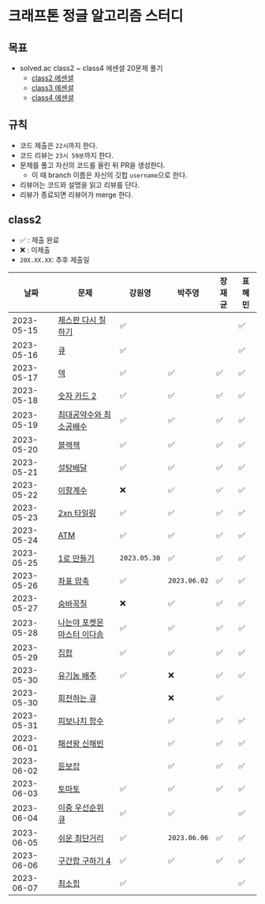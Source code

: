 # 크래프톤 정글 알고리즘 스터디

## 목표

- solved.ac class2 ~ class4 에센셜 20문제 풀기
  - [class2 에센셜](https://solved.ac/class/2e)
  - [class3 에센셜](https://solved.ac/class/3e)
  - [class4 에센셜](https://solved.ac/class/4e)

## 규칙

- 코드 제출은 `22시`까지 한다.
- 코드 리뷰는 `23시 59분`까지 한다.
- 문제를 풀고 자신의 코드를 올린 뒤 PR을 생성한다.
  - 이 때 branch 이름은 자신의 깃헙 `username`으로 한다.
- 리뷰어는 코드와 설명을 읽고 리뷰를 단다.
- 리뷰가 종료되면 리뷰어가 merge 한다.

## class2

- ✅ : 제출 완료
- ❌ : 미제출
- `20X.XX.XX`: 추후 제출일

| 날짜       | 문제                                                                | 강원영       | 박주영       | 장재균 | 표혜민 |
| ---------- | ------------------------------------------------------------------- | ------------ | ------------ | ------ | ------ |
| 2023-05-15 | [체스판 다시 칠하기](https://www.acmicpc.net/problem/1018)          | ✅           |              |        | ✅     |
| 2023-05-16 | [큐](https://www.acmicpc.net/problem/10845)                         | ✅           |              |        | ✅     |
| 2023-05-17 | [덱](https://www.acmicpc.net/problem/10866)                         | ✅           | ✅           | ✅     | ✅     |
| 2023-05-18 | [숫자 카드 2](https://www.acmicpc.net/problem/10816)                | ✅           | ✅           | ✅     | ✅     |
| 2023-05-19 | [최대공약수와 최소공배수](https://www.acmicpc.net/problem/2609)     | ✅           | ✅           | ✅     | ✅     |
| 2023-05-20 | [블랙잭](https://www.acmicpc.net/problem/2798)                      | ✅           | ✅           | ✅     | ✅     |
| 2023-05-21 | [설탕배달](https://www.acmicpc.net/problem/2839)                    | ✅           | ✅           | ✅     | ✅     |
| 2023-05-22 | [이항계수](https://www.acmicpc.net/problem/11050)                   | ❌           | ✅           | ✅     | ✅     |
| 2023-05-23 | [2xn 타일링](https://www.acmicpc.net/problem/11726)                 | ✅           | ✅           | ✅     | ✅     |
| 2023-05-24 | [ATM](https://www.acmicpc.net/problem/11399)                        | ✅           | ✅           | ✅     | ✅     |
| 2023-05-25 | [1로 만들기](https://www.acmicpc.net/problem/1463)                  | `2023.05.30` | ✅           | ✅     | ✅     |
| 2023-05-26 | [좌표 압축](https://www.acmicpc.net/problem/18870)                  | ✅           | `2023.06.02` | ✅     | ✅     |
| 2023-05-27 | [숨바꼭질](https://www.acmicpc.net/problem/1697)                    | ❌           | ✅           | ✅     | ✅     |
| 2023-05-28 | [나는야 포켓몬 마스터 이다솜](https://www.acmicpc.net/problem/1620) | ✅           | ✅           | ✅     | ✅     |
| 2023-05-29 | [집합](https://www.acmicpc.net/problem/11723)                       | ✅           | ✅           | ✅     | ✅     |
| 2023-05-30 | [유기농 배추](https://www.acmicpc.net/problem/1012)                 | ✅           | ❌           | ✅     | ✅     |
| 2023-05-30 | [회전하는 큐](https://www.acmicpc.net/problem/1021)                 |              | ❌           | ✅     |        |
| 2023-05-31 | [피보나치 함수](https://www.acmicpc.net/problem/1003)               |              | ✅           | ✅     | ✅     |
| 2023-06-01 | [패션왕 신해빈](https://www.acmicpc.net/problem/9375)               |              | ✅           | ✅     | ✅     |
| 2023-06-02 | [듣보잡](https://www.acmicpc.net/problem/1764)                      |              | ✅           | ✅     | ✅     |
| 2023-06-03 | [토마토](https://www.acmicpc.net/problem/7576)                      | ✅           | ✅           | ✅     | ✅     |
| 2023-06-04 | [이중 우선순위 큐](https://www.acmicpc.net/problem/7662)            | ✅           | ✅           |        | ✅     |
| 2023-06-05 | [쉬운 최단거리](https://www.acmicpc.net/problem/14940)              | ✅           | `2023.06.06` | ✅     | ✅     |
| 2023-06-06 | [구간합 구하기 4](https://www.acmicpc.net/problem/11659)            | ✅           | ✅           | ✅     | ✅     |
| 2023-06-07 | [최소힙 ](https://www.acmicpc.net/problem/1927)                     | ✅           |              |        | ✅     |
